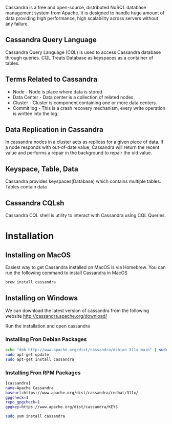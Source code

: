 Cassandra is a free and open-source, distributed NoSQL database management system from Apache. It is designed to handle huge amount of data providing high performance, high scalability across servers without any failure.

## Cassandra Query Language
Cassandra Query Language (CQL) is used to access Cassandra database through queries. CQL Treats Database as keyspaces as a container of tables.

## Terms Related to Cassandra
* Node  - Node is place where data is stored.
* Data Center - Data center is a collection of related nodes.
* Cluster - Cluster is component containing one or more data centers.
* Commit log - This is a crash recovery mechanism, every write operation is written into the log.

## Data Replication in Cassandra
In cassandra nodes in a cluster acts as replicas for a given piece of data. If a node responds with out-of-date value, Cassandra will return the recent value and performs a repair in the background to repair the old value.

## Keyspace, Table, Data
Cassandra provides keyspaces(Database) which contains multiple tables. Tables contain data

## Cassandra CQLsh
Cassandra CQL shell is utility to interact with Cassandra using CQL Queries. 

# Installation

## Installing on MacOS

Easiest way to get Cassandra installed on MacOS is via Homebrew. You can run the following command to install Cassandra in MacOS
```sh
brew install cassandra
```

## Installing on Windows

We can download the latest version of cassandra from the following website
http://cassandra.apache.org/download/

Run the installation and open cassandra

### Installing Fron Debian Packages
```sh
echo "deb http://www.apache.org/dist/cassandra/debian 311x main" | sudo tee -a /etc/apt/sources.list.d/cassandra.sources.list
sudo apt-get update
sudo apt-get install cassandra
```

### Installing Fron RPM Packages
```sh
[cassandra]
name=Apache Cassandra
baseurl=https://www.apache.org/dist/cassandra/redhat/311x/
gpgcheck=1
repo_gpgcheck=1
gpgkey=https://www.apache.org/dist/cassandra/KEYS

sudo yum install cassandra
```
